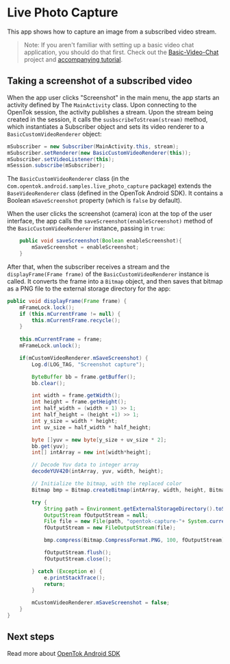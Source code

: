 # Live Photo Capture

This app shows how to capture an image from a subscribed video stream.

> Note: If you aren't familiar with setting up a basic video chat application, you should do that first. Check out the [Basic-Video-Chat](../Basic-Video-Chat) project and [accompanying tutorial](https://tokbox.com/developer/tutorials/android/basic-video-chat/).

## Taking a screenshot of a subscribed video

When the app user clicks "Screenshot" in the main menu, the app starts an activity
defined by The `MainActivity` class. Upon connecting to the OpenTok session, the
activity publishes a stream. Upon the stream being created in the session, it
calls the `susbscribeToStream(stream)` method, which instantiates a Subscriber object and
sets its video renderer to a `BasicCustomVideoRenderer` object:

```java
mSubscriber = new Subscriber(MainActivity.this, stream);
mSubscriber.setRenderer(new BasicCustomVideoRenderer(this));
mSubscriber.setVideoListener(this);
mSession.subscribe(mSubscriber);
```

The `BasicCustomVideoRenderer` class (in the c`om.opentok.android.samples.live_photo_capture` package) extends the
`BaseVideoRenderer` class (defined in the OpenTok Android SDK). It contains a Boolean
`mSaveScreenshot` property (which is `false` by default).

When the user clicks the screenshot (camera) icon at the top of the user interface, the app calls
the `saveScreenshot(enableScreenshot)` method of the `BasicCustomVideoRenderer` instance, passing in
`true`:

```java
    public void saveScreenshot(Boolean enableScreenshot){
        mSaveScreenshot = enableScreenshot;
    }
```

After that, when the subscriber receives a stream and the `displayFrame(Frame frame)` of the
`BasicCustomVideoRenderer` instance is called. It converts the frame into a `Bitmap` object, and then
saves that bitmap as a PNG file to the external storage directory for the app:

```java
public void displayFrame(Frame frame) {
    mFrameLock.lock();
    if (this.mCurrentFrame != null) {
        this.mCurrentFrame.recycle();
    }
    
    this.mCurrentFrame = frame;
    mFrameLock.unlock();

    if(mCustomVideoRenderer.mSaveScreenshot) {
        Log.d(LOG_TAG, "Screenshot capture");

        ByteBuffer bb = frame.getBuffer();
        bb.clear();

        int width = frame.getWidth();
        int height = frame.getHeight();
        int half_width = (width + 1) >> 1;
        int half_height = (height +1) >> 1;
        int y_size = width * height;
        int uv_size = half_width * half_height;

        byte []yuv = new byte[y_size + uv_size * 2];
        bb.get(yuv);
        int[] intArray = new int[width*height];

        // Decode Yuv data to integer array
        decodeYUV420(intArray, yuv, width, height);

        // Initialize the bitmap, with the replaced color
        Bitmap bmp = Bitmap.createBitmap(intArray, width, height, Bitmap.Config.ARGB_8888);

        try {
            String path = Environment.getExternalStorageDirectory().toString();
            OutputStream fOutputStream = null;
            File file = new File(path, "opentok-capture-"+ System.currentTimeMillis() +".png");
            fOutputStream = new FileOutputStream(file);

            bmp.compress(Bitmap.CompressFormat.PNG, 100, fOutputStream);

            fOutputStream.flush();
            fOutputStream.close();

        } catch (Exception e) {
            e.printStackTrace();
            return;
        }

        mCustomVideoRenderer.mSaveScreenshot = false;
    }
}
```

## Next steps

Read more about [OpenTok Android SDK](https://tokbox.com/developer/sdks/android/)
